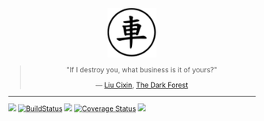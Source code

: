 <div align="center">
<a href="https://en.wikipedia.org/wiki/Xiangqi#Chariot">
<img src="https://raw.githubusercontent.com/Ju-jl/Ju.jl/master/docs/src/assets/logo.png" alt="Ju.svg" title="Ju" width="100"/> 
</a>
<blockquote> 
<p> "If I destroy you, what business is it of yours?"</p>
<p>― <a href="https://en.wikipedia.org/wiki/Liu_Cixin">Liu Cixin</a>, <a href="https://en.wikipedia.org/wiki/The_Dark_Forest">The Dark Forest</a></p>
</blockquote>
</div>

<hr/>

[![](https://img.shields.io/badge/docs-dev-blue.svg)](https://ju-jl.github.io/Ju.jl/dev/)
[![BuildStatus](https://travis-ci.org/Ju-jl/Ju.jl.svg?branch=master)](https://travis-ci.org/Ju-jl/Ju.jl)
[![](https://img.shields.io/docker/pulls/tianjun2018/ju.svg)](https://cloud.docker.com/repository/docker/tianjun2018/ju)
[![Coverage Status](https://coveralls.io/repos/github/Ju-jl/Ju.jl/badge.svg)](https://coveralls.io/github/Ju-jl/Ju.jl)
[![](https://codecov.io/gh/Ju-jl/Ju.jl/branch/master/graph/badge.svg)](https://codecov.io/gh/Ju-jl/Ju.jl)